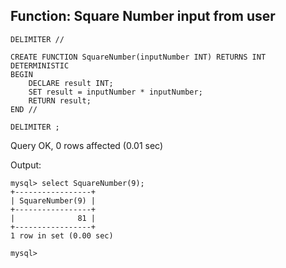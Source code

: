 ## Function: Square Number input from user 

```
DELIMITER //

CREATE FUNCTION SquareNumber(inputNumber INT) RETURNS INT
DETERMINISTIC
BEGIN
    DECLARE result INT;
    SET result = inputNumber * inputNumber;
    RETURN result;
END //

DELIMITER ;
```
Query OK, 0 rows affected (0.01 sec)

Output:
```
mysql> select SquareNumber(9);
+-----------------+
| SquareNumber(9) |
+-----------------+
|              81 |
+-----------------+
1 row in set (0.00 sec)

mysql>
```
